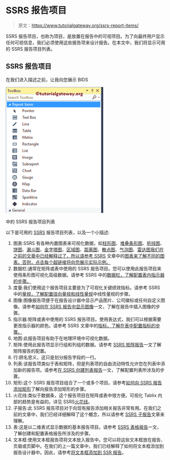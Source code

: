 # SSRS 报告项目

> 原文：<https://www.tutorialgateway.org/ssrs-report-items/>

SSRS 报告项目，也称为项目，是放置在报告中的可视项目。为了向最终用户显示任何可视信息，我们必须使用这些报告项来设计报告。在本文中，我们将显示可用的 SSRS 报告项目列表。

## SSRS 报告项目

在我们进入描述之前，让我向您展示 BIDS

![SSRS Report Items 1](img/4779e7955fcae22edc93ed3cc1338c9b.png)

中的 SSRS 报告项目列表

以下是可用的 [SSRS](https://www.tutorialgateway.org/ssrs/) 报告项目列表，以及一个小描述:

1.  图表:SSRS 有各种内置图表来可视化数据，如[柱形图](https://www.tutorialgateway.org/column-chart-in-ssrs/)、[堆叠条形图](https://www.tutorialgateway.org/stacked-bar-chart-in-ssrs/)、[折线图](https://www.tutorialgateway.org/line-chart-in-ssrs/)、[饼图](https://www.tutorialgateway.org/pie-chart-in-ssrs/)、[漏斗图](https://www.tutorialgateway.org/funnel-chart-in-ssrs/)、[金字塔图](https://www.tutorialgateway.org/pyramid-chart-in-ssrs/)、[区域图](https://www.tutorialgateway.org/area-chart-in-ssrs/)、[距离图](https://www.tutorialgateway.org/range-chart-in-ssrs/)、[散点图](https://www.tutorialgateway.org/scatter-plot-in-ssrs/)、[气泡图](https://www.tutorialgateway.org/bubble-chart-in-ssrs/)、[雷达图](https://www.tutorialgateway.org/radar-chart-in-ssrs/)[我们在之前的文章中已经解释过了，所以请参考 SSRS](https://www.tutorialgateway.org/radar-chart-in-ssrs/) 文章中的[图表来了解不同的图表。否则，点击每个超链接将向您展示实际示例。](https://www.tutorialgateway.org/charts-in-ssrs/)
2.  数据栏:通常在矩阵或表中使用的 SSRS 报告项目。您可以使用此报告项目来使用条形图可视化高级数据。请参考 SSRS 中的[数据栏，了解配置表内指示器的步骤。](https://www.tutorialgateway.org/data-bars-in-ssrs/)
3.  度量:我们使用这个报告项目主要是为了可视化关键绩效指标。请参考 SSRS 中的[量规，了解配置径向量规和](https://www.tutorialgateway.org/gauges-in-ssrs/)[线性量规](https://www.tutorialgateway.org/linear-gauges-in-ssrs/)中线性量规的步骤。
4.  图像:图像报告项便于在报告设计器中显示产品图片、公司徽标或任何自定义图像。请参考[如何在 SSRS 报告中显示图像](https://www.tutorialgateway.org/display-image-in-ssrs-report/)一文，了解在报告中插入图像的步骤。
5.  指示器:矩阵或表中使用的 SSRS 报告项目。使用表达式，我们可以根据需要更改指示器的颜色。请参考 SSRS 文章中的[指标，了解在表中配置指标的步骤。](https://www.tutorialgateway.org/indicators-in-ssrs/)
6.  地图:此报告项目有助于在地理环境中可视化数据。
7.  矩阵:使用此报告项显示行组和列组的数据。请参考 [SSRS 矩阵报告](https://www.tutorialgateway.org/ssrs-matrix-report/)一文了解矩阵报告的配置。
8.  行:顾名思义，这只是划分报告字段的一行。
9.  列表:该报告项类似于表和矩阵，但是列表项的自由流动特性允许您在列表中添加新的报告项。请参考[在 SSRS 创建列表报告](https://www.tutorialgateway.org/create-a-list-report-in-ssrs/)一文，了解配置列表所涉及的步骤。
10.  矩形:这个 SSRS 报告项目组合了一个或多个项目。请参考[如何向 SSRS 报告添加矩形](https://www.tutorialgateway.org/add-rectangle-to-ssrs-report/)了解向报告添加矩形的步骤。
11.  火花线:类似于数据条，这个报告项目在矩阵或表中很方便。可视化 Tablix 内部的趋势是有益的。详见 SSRS[火花线](https://www.tutorialgateway.org/sparkline-in-ssrs/)。
12.  子报告:此 SSRS 报告项目对于向现有报告添加相关报告非常有用。在我们之前的文章中，我们已经详细解释了这个概念，所以请参考 [SSRS 子报告](https://www.tutorialgateway.org/ssrs-subreports/)文章来理解。
13.  表:这是以二维表式显示数据的基本报告项目。请参考 [SSRS 表格报告](https://www.tutorialgateway.org/ssrs-table-report/)一文，了解创建和配置表格报告所涉及的步骤。
14.  文本框:使用文本框报告项将文本放入报告中。您可以将这些文本框放在报告、页眉或页脚中。在我们的上一篇文章中，我们已经解释了如何将文本框添加到报告设计器中。因此，请参考[将文本框添加到 SSR 报告](https://www.tutorialgateway.org/add-textbox-to-ssrs-report/)。